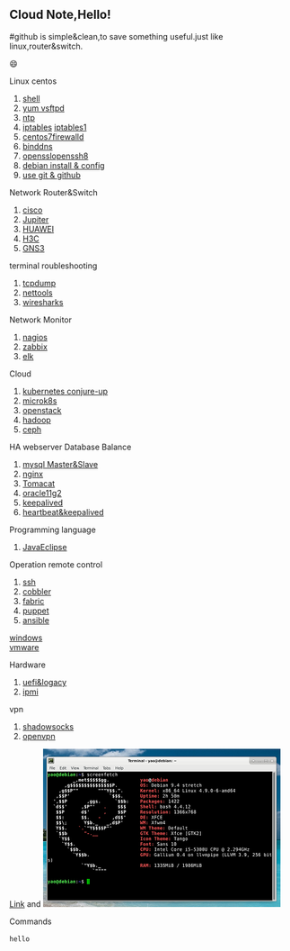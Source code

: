 ## Cloud Note,Hello!
#github is simple&clean,to save something useful.just like linux,router&switch.

:smile:

Linux  centos

1. [shell](shell.html)
2. [yum vsftpd](centosyum.html)
3. [ntp](ntp.html)
4. [iptables](iptables.html)  [iptables1](iptables1.html)
5. [centos7firewalld](firewalld.html)
6. [binddns](dns.html)
7. [opensslopenssh8](opensslssh.html) 
8. [debian install & config](debian1.html)
9. [use git & github](gituse.html)

Network Router&Switch

1. [cisco](cisco1.html)
2. [Jupiter](jupiter.html)
3. [HUAWEI](huawei.html)
4. [H3C](h3c1.html)
5. [GNS3](gns.html)

terminal roubleshooting

1. [tcpdump](tcpdump.html)
2. [nettools](nettools.html)
3. [wiresharks](wiresharks.html)

Network Monitor

1. [nagios](nagios.html)
2. [zabbix](zabbix.html)
3. [elk](elk.html)

Cloud

1. [kubernetes conjure-up](conjure-up.html)
2. [microk8s](microk8s.html)
3. [openstack](openstack.html)
4. [hadoop](hadoop.html)
5. [ceph](ceph.html)

HA webserver Database Balance

1. [mysql Master&Slave](mysql.html)
2. [nginx](nginx.html)
3. [Tomacat](tomcat.html)
4. [oracle11g2](oracle11g2.html)
5. [keepalived](keepalived.html)
6. [heartbeat&keepalived](ha.html)

Programming language

1. [JavaEclipse](java.html)

Operation remote control

1. [ssh](ssh.html)
2. [cobbler](cobbler.html)
3. [fabric](fabric.html)
4. [puppet](puppet.html)
5. [ansible](ansible.html)

[windows](windows.html)  
[vmware](vmware.html)

Hardware

1. [uefi&logacy](uefi.html)
2. [ipmi](ipmi.html)

vpn

1. [shadowsocks](ss.html)
2. [openvpn](openvpn.html)


[Link](url) and 
![Image](./images/debian.png)

Commands
```
hello
```

```
